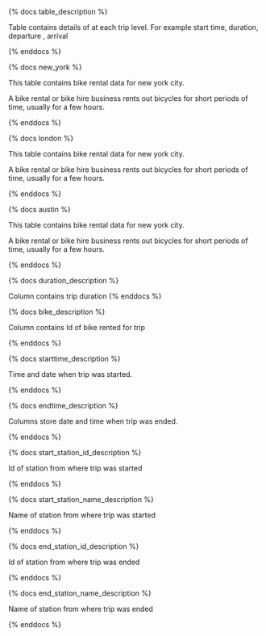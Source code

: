 {% docs table_description %}

 Table contains details of at each trip level. For example start time, duration, departure , arrival

{% enddocs %}


{% docs new_york %}

This table contains bike rental data for new york city.

A bike rental or bike hire business rents out bicycles for short periods of time, usually for a few hours.

{% enddocs %}

{% docs london %}

This table contains bike rental data for new york city.

A bike rental or bike hire business rents out bicycles for short periods of time, usually for a few hours.

{% enddocs %}


{% docs austin %}

This table contains bike rental data for new york city.

A bike rental or bike hire business rents out bicycles for short periods of time, usually for a few hours.

{% enddocs %}


{% docs duration_description %}

Column contains trip duration
{% enddocs %}


{% docs bike_description %}

Column contains Id of bike rented for trip

{% enddocs %}



{% docs starttime_description %}

Time and date when trip was started. 

{% enddocs %}



{% docs endtime_description %}

Columns store date and time when trip was ended. 

{% enddocs %}




{% docs start_station_id_description %}

Id of station from where trip was started

{% enddocs %}



{% docs start_station_name_description %}

Name of station from where trip was started

{% enddocs %}



{% docs end_station_id_description %}

Id of station from where trip was ended

{% enddocs %}



{% docs end_station_name_description %}

Name of station from where trip was ended

{% enddocs %}
